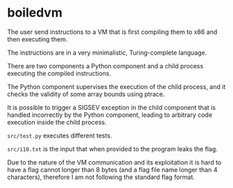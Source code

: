 # boiledvm

The user send instructions to a VM that is first compiling them to x86 and then executing them.

The instructions are in a very minimalistic, Turing-complete language.

There are two components a Python component and a child process executing the compiled instructions.

The Python component supervises the execution of the child process, and it checks the validity of some array bounds using ptrace.

It is possible to trigger a SIGSEV exception in the child component that is handled incorrectly by the Python component, leading to arbitrary code execution inside the child process.

`src/test.py` executes different tests.

`src/i10.txt` is the input that when provided to the program leaks the flag.

Due to the nature of the VM communication and its exploitation it is hard to have a flag cannot longer than 8 bytes (and a flag file name longer than 4 characters), therefore I am not following the standard flag format.

